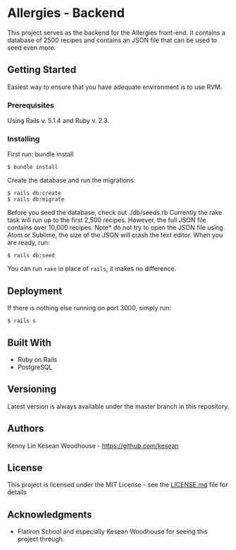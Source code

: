 # Allergies - Backend 

This project serves as the backend for the Allergies front-end. It contains a database of 2500 recipes and contains an JSON file that can be used to seed even more. 

## Getting Started

Easiest way to ensure that you have adequate environment is to use RVM.

### Prerequisites

Using Rails v. 5.1.4 and  Ruby v. 2.3. 


### Installing

First run: bundle install

```
$ bundle install
```

Create the database and run the migrations: 

```
$ rails db:create
$ rails db:migrate
```

Before you seed the database, check out ./db/seeds.rb
Currently the rake task will run up to the first 2,500 recipes. However, the full JSON file contains over 10,000 recipes. 
Note* do not try to open the JSON file using Atom or Sublime, the size of the JSON will crash the text editor.
When you are ready, run:

```
$ rails db:seed
```
You can run `rake` in place of `rails`, it makes no difference.  


## Deployment

If there is nothing else running on port 3000, simply run:
```
$ rails s
```

## Built With

* Ruby on Rails
* PostgreSQL

## Versioning

Latest version is always available under the master branch in this repository. 

## Authors

Kenny Lin
Kesean Woodhouse - https://github.com/kesean


## License

This project is licensed under the MIT License - see the [LICENSE.md](LICENSE.md) file for details

## Acknowledgments

* Flatiron School and especially Kesean Woodhouse for seeing this project through. 
